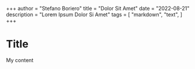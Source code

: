 +++ 
author = "Stefano Boriero" 
title = "Dolor Sit Amet" 
date = "2022-08-21" 
description = "Lorem Ipsum Dolor Si Amet" 
tags = [ "markdown", "text", ] 
+++

# Title

My content

